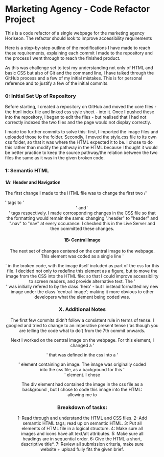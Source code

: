 # Marketing Agency - Code Refactor Project
This is a code refactor of a single webpage for the marketing agency Horiseon. The refactor should look to improve accessibility requirements

Here is a step-by-step outline of the modifications I have made to reach these requirements, explaining each commit I made to the repository and the process I went through to reach the finished product.

As this was challenge set to test my understanding not only of HTML and basic CSS but also of Git and the command line, I have talked through the GitHub process and a few of my initial mistakes. This is for personal reference and to justify a few of the initial commits.   

### 0: Initial Set Up of Repository
Before starting, I created a repository on GitHub and moved the core files - the html index file and linked css style sheet - into it. Once I pushed these into the repository, I began to edit the files - but realised that I had not correctly indexed the two files and the page would not display correctly.

I made too further commits to solve this: first, I imported the image files and uploaded those to the folder. Secondly, I moved the style.css file to its own css folder, so that it was where the HTML expected it to be. I chose to do this rather than modify the pathway in the HTML because I thought it would be better practice to keep the source pathway/the relation between the two files the same as it was in the given broken code.

### 1: Semantic HTML
#### 1A: Header and Navigation
The first change I made to the HTML file was to change the first two /'<div>' tags to '<header>' and '<nav>' tags respectively. I made corrosponding changes in the CSS file so that the formatting would remain the same: changing ".header" to "header" and ".nav" to "nav" at every occurance. I checked this in the Live Server and then committed these changes.

#### 1B: Central Image
The next set of changes centered on the central image to the webpage. This element was coded as a single line '<div>' in the broken code, with the image itself included as part of the css for this file. I decided not only to redefine this element as a figure, but to move the image from the CSS into the HTML file: so that I could improve accessibility to screen readers, and provide alternative text. The '<div>' was initially refered to by the class 'hero' - but I instead formatted my new image under the class 'central-image'; making it more obvious to other developers what the element being coded was. 

### X. Additional Notes
The first few commits didn't follow a consistent rule in terms of tense. I googled and tried to change to an imperative present tense ('as though you are telling the code what to do') from the 7th commit onwards.

Next I worked on the central image on the webpage. For this element, I changed a '<div>' that was defined in the css into a '<figure>' element containing an image. The image was originally coded into the css file, as a background for this '<div>' element. I chose

The div element had contained the image in the css file as a background , but I chose to code this image into the HTML: allowing me to 


### Breakdown of tasks:
1: Read through and understand the HTML and CSS files.
2: Add semantic HTML tags; read up on semantic HTML.
3: Put all elements of HTML file in a logical structure.
4: Make sure all images and icons have alt text/alt attributes.
5: Make sure all headings are in sequential order.
6: Give the HTML a short, descriptive title*. 
7: Review all submission criteria, make sure website + upload fully fits the given brief. 
